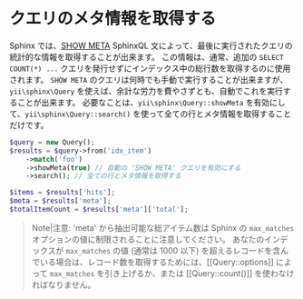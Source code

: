 クエリのメタ情報を取得する
==========================

Sphinx では、[SHOW META](http://sphinxsearch.com/docs/current.html#sphinxql-show-meta) SphinxQL 文によって、最後に実行されたクエリの統計的な情報を取得することが出来ます。
この情報は、通常、追加の `SELECT COUNT(*) ...` クエリを発行せずにインデックス中の総行数を取得するのに使用されます。
`SHOW META` のクエリは何時でも手動で実行することが出来ますが、`yii\sphinx\Query` を使えば、余計な労力を費やさずとも、自動でこれを実行することが出来ます。
必要なことは、`yii\sphinx\Query::showMeta` を有効にして、`yii\sphinx\Query::search()` を使って全ての行とメタ情報を取得することだけです。

```php
$query = new Query();
$results = $query->from('idx_item')
    ->match('foo')
    ->showMeta(true) // 自動の 'SHOW META' クエリを有効にする
    ->search(); // 全ての行とメタ情報を取得する

$items = $results['hits'];
$meta = $results['meta'];
$totalItemCount = $results['meta']['total'];
```

> Note|注意: 'meta' から抽出可能な総アイテム数は Sphinx の `max_matches` オプションの値に制限されることに注意してください。
  あなたのインデックスが `max_matches` の値 (通常は 1000 以下) を超えるレコードを含んでいる場合は、レコード数を取得するためには、[[Query::options]] によって `max_matches` を引き上げるか、または [[Query::count()]] を使わなければなりません。
